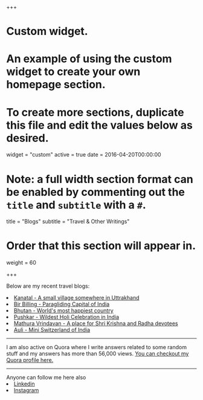 +++
# Custom widget.
# An example of using the custom widget to create your own homepage section.
# To create more sections, duplicate this file and edit the values below as desired.
widget = "custom"
active = true
date = 2016-04-20T00:00:00

# Note: a full width section format can be enabled by commenting out the `title` and `subtitle` with a `#`.
title = "Blogs"
subtitle = "Travel & Other Writings"

# Order that this section will appear in.
weight = 60

+++

Below are my recent travel blogs:
<li><a href="https://pennytraveller.quora.com/Kanatal-May-2018" target="_blank">Kanatal - A small village somewhere in Uttrakhand</a>
<li><a href="https://pennytraveller.quora.com/Bir-Billing-April-2018" target="_blank">Bir Billing - Paragliding Capital of India</a>
<li><a href="https://pennytraveller.quora.com/Bhutan-Trip-March-2-0-2018" target="_blank">Bhutan - World's most happiest country</a>
<li><a href="https://pennytraveller.quora.com/Pushkar-Holi-Mar-2018" target="_blank">Pushkar - Wildest Holi Celebration in India</a>
<li><a href="https://pennytraveller.quora.com/Mathura-Vrindavan-Feb-2018" target="_blank">Mathura Vrindavan - A place for Shri Krishna and Radha devotees </a>
<li><a href="https://pennytraveller.quora.com/Auli-Jan-2018" target="_blank">Auli - Mini Switzerland of India</a>
<hr />
I am also active on Quora where I write answers related to some random stuff and my answers has more than 56,000 views. <a href="https://www.quora.com/profile/Sachin-Sehrawat-9" target="_blank"> You can checkout my Quora profile here.</a>
<hr />
Anyone can follow me here also
<li><a href="https://www.linkedin.com/in/sachin-sehrawat-5647a26b/" target="_blank">Linkedin</a>
<li><a href="https://www.instagram.com/thesachinsehrawat/" target="_blank">Instagram</a> 